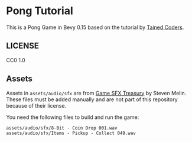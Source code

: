 # Pong Tutorial

This is a Pong Game in Bevy 0.15 based on the tutorial by [Tained Coders](https://taintedcoders.com/bevy/tutorials/pong-tutorial#getting-started).

## LICENSE

CC0 1.0

## Assets

Assets in `assets/audio/sfx` are from [Game SFX Treasury](https://stevenmelin.itch.io/game-sfx-treasury) by Steven Melin. These files must be added manually and are not part of this repository because of their license.

You need the following files to build and run the game:

    assets/audio/sfx/8-Bit - Coin Drop 001.wav
    assets/audio/sfx/Items - Pickup - Collect 049.wav